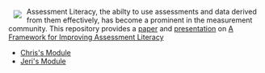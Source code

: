 <a href="https://literasee.github.io"><img src="https://literasee.github.io/public/Literasee_symbol_right_trimmed.svg" align="left" hspace="10" vspace="6"></a>

Assessment Literacy, the abilty to use assessments and data derived from them effectively, has become a prominent in the measurement community.
This repository provides a [paper](https://view.literasee.io/literasee/assessment_literacy_framework/report) and 
[presentation](https://view.literasee.io/literasee/assessment_literacy_framework/presentation) on
[A Framework for Improving Assessment Literacy](https://view.literasee.io/literasee/assessment_literacy_framework/report)


* [Chris's Module](https://view.literasee.io/cdomal/905d367ddea083549d4c)
* [Jeri's Module](https://view.literasee.io/cdepascale/dd5568001789cae58fe0)
